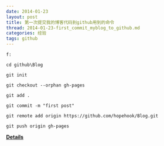```yaml
---
date: 2014-01-23
layout: post
title: 第一次提交我的博客代码到github用到的命令
thread: 2014-01-23-first_commit_myblog_to_github.md
categories: 经验
tags: github
---
```



`f:`

`cd github\Blog`

`git init`   

`git checkout --orphan gh-pages`

`git add .`

`git commit -m "first post"`

`git remote add origin https://github.com/hopehook/Blog.git`

`git push origin gh-pages`

**[Details](http://www.ruanyifeng.com/blog/2012/08/blogging_with_jekyll.html)**
